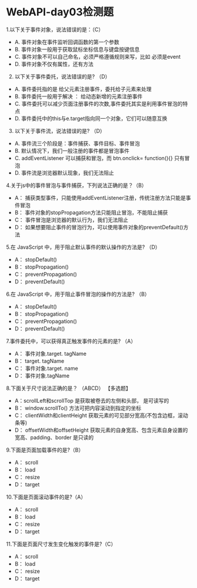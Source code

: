 

# WebAPI-day03检测题



1.以下关于事件对象，说法错误的是：（C）

- A. 事件对象在事件监听回调函数的第一个参数
- B. 事件对象一般用于获取鼠标坐标信息与键盘按键信息
- C. 事件对象不可以自己命名，必须严格遵循规则来写，比如 必须是event
- D. 事件对象不仅有属性，还有方法

2. 以下关于事件委托，说法错误的是? （D）

- A. 事件委托指的是 给父元素注册事件，委托给子元素来处理
- B. 事件委托一般用于解决 ： 给动态新增的元素注册事件
- C. 事件委托可以减少页面注册事件的次数,事件委托其实是利用事件冒泡的特点
- D. 事件委托中的this与e.target指向同一个对象，它们可以随意互换

3. 以下关于事件流，说法错误的是? （D）

- A. 事件流三个阶段是：事件捕获、事件目标、事件冒泡
- B. 默认情况下，我们一般注册的事件都是冒泡事件
- C. addEventListener 可以捕获和冒泡，而 btn.onclick= function(){} 只有冒泡
- D. 事件流是浏览器默认现象，我们无法阻止

4.关于js中的事件冒泡与事件捕获，下列说法正确的是？（B）

- A： 捕获类型事件，只能使用addEventListener注册，传统注册方法只能是事件冒泡
- B： 事件对象的stopPropagation方法只能阻止冒泡，不能阻止捕获
- C： 事件冒泡是浏览器的默认行为，我们无法阻止
- D： 如果想要阻止事件的冒泡行为，可以使用事件对象的preventDefault()方法

5.在 JavaScript 中，用于阻止默认事件的默认操作的方法是? （D）

- A： stopDefault()
- B： stopPropagation()
- C： preventPropagation()
- D： preventDefault()

6.在 JavaScript 中，用于阻止事件冒泡的操作的方法是? （B）

- A： stopDefault()
- B： stopPropagation()
- C： preventPropagation()
- D： preventDefault()

7.事件委托中，可以获得真正触发事件的元素的是? （A）

- A： 事件对象.target. tagName
- B： target. tagName
- C： 事件对象.target. name
- D： 事件对象.tagName

8.下面关于尺寸说法正确的是？ （ABCD） 【多选题】

- A：scrollLeft和scrollTop 是获取被卷去的左侧和头部， 是可读写的
- B： window.scrollTo() 方法可把内容滚动到指定的坐标
- C： clientWidth和clientHeight 获取元素的可见部分宽高(不包含边框，滚动条等)
- D： offsetWidth和offsetHeight 获取元素的自身宽高、包含元素自身设置的宽高、padding、border 是只读的

9.下面是页面加载事件的是?（B）

- A： scroll
- B： load
- C： resize
- D： target

10.下面是页面滚动事件的是?（A）

- A： scroll
- B： load
- C： resize
- D： target

11.下面是页面尺寸发生变化触发的事件是?（C）

- A： scroll
- B： load
- C： resize
- D： target

 